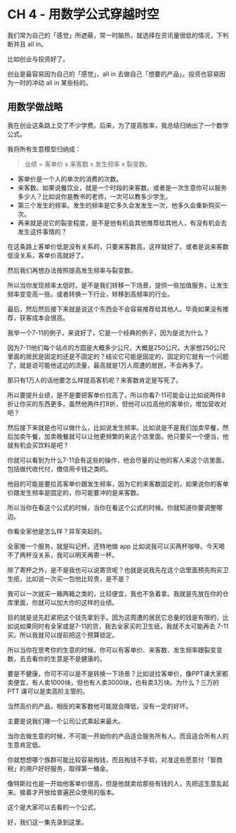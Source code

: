 # CH 4 - 用数学公式穿越时空

我们常为自己的「感觉」所遮蔽，常一时脑热，就选择在资讯量很低的情况，下判断并且 all in。

比如创业与投资好了。

创业是最容易因为自己的「感觉」，all in 去做自己「想要的产品」。投资也容易因为一时的冲动 all in 某些标的。

## 用数学做战略

我在创业这条路上交了不少学费。后来，为了提高胜率，我总结归纳出了一个数学公式。

我将所有生意模型归纳成：

> 业绩 = 客单价 x 来客数 x 发生频率 x 裂变数。

* 客单价是一个人的单次的消费的次数。
* 来客数。如果说餐饮业，就是一个时段的来客数。或者是一次生意你可以服务多少人？比如说你是教书的老师，一次可以教多少学生。
* 第三个发生的频率。发生的频率是它多久会发发生一次，他多久会重新购买一次。
* 再来就是说它的裂变程度，是不是他有机会其他推荐给其他人，有没有机会去发生这件事情的？

在这条路上客单价低是没有关系的，只要来客数高，这样就好了。或者是说来客数低没关系，客单价高就好了。

然后我们再想办法按照提高发生频率与裂变数。

所以当你发现频率太低时，是不是我们转移一下场景，提供一些加值服务，让发生频率变变高一些。或者转换一下行业，转移到高频率的行业。

最后，然后然后接下来就是说这个东西会不会容易推荐给其他人。毕竟如果没有推荐，获客成本会很高。


我举一个7-11的例子，来说好了，它是一个经典的例子，因为是说为什么？

因为7-11他们每个站点的方圆是大概多少公尺，大概是250公尺。大家想250公尺里面的居民是固定的还是不固定的？结论它可能是固定的，固定的它就有一个问题了，就是说可能他这边的流量，最高就是1万人周遭的居民，不会再多了。

那只有1万人的话他要怎么样提高客机呢？来客数肯定是写死了。

所以要提升业绩，是不是要把客单价拉高了，所以你看7-11可能会让比如说两件8折让你买的东西更多。虽然他两件打8折，但他可以拉高他的客单价，增加营收对吧？

然后接下来就是也可以做什么，比如说发生频率。比如说是不是我们加卖早餐，然后加卖午餐，加卖晚餐就可以让他更频繁的来这个店里面。他只要买一个便当，他就有机会买饮料是吧？

你就可以看到为什么7-11会有这些的操作，他会尽量的让他的客人来这个店里面，包括做代收代付，缴信用卡钱之类的。

他目的可能是要拉高客单价跟发生频率，因为它的来客数固定的，如果说你的客单价跟发生频率是固定的，你可能要冲的是来客数。

所以当你在看这个公式的时候，当你在看这个公式的时候。你就知道你要调整哪边。

你看全家他是怎么样？异军突起的。

全家推一个服务，就是叫记杯。还特地做 app 比如说我可以买两杯咖啡。今天喝不了两杯没关系，我可以明天再寄一杯。

除了寄杯之外，是不是我也可以说寄货呢？也就是说我先在这个店里面预先购买卫生纸，比如说一次买一包他比较贵，是不是？

我可以一次就买一箱两箱之类的，比较便宜，我也不急着拿。我就是先放在你的仓库里面，你就可以加大你的这样的业绩。

目的就是说先赶紧把这个钱先拿到手。因为这周遭的居民它总量的钱是有限的，比如说如果同时有全家或是7-11的货，我去全家买的卫生纸，我就不太可能再去 7-11买。所以我就可以提前把这个预算锁定。

所以当你在思考你的生意的时候，你可以有客单价、来客数、发生频率跟裂变变数，去去看你的生意是不是健康的。

要是不健康，你可不可以是不是转换一下场景？比如说拉客单价，像PPT课大家都卖便宜，有人卖1000块，但也有人卖3000块，也有卖3万块。为什么？三万的 PTT 课可以是卖高阶主管的。

当然高价的产品，相反的来客数他可能就会降低，没有一定的好坏。

主要是说我们哪一个公司公式乘起来最大。

当你去做生意的时候，不可能一开始你的产品适合服务所有人。而且适合所有人的生意肯定低。

你就想想哪个族群可能比较容易掏钱，而且掏钱不手软。对准这些愿意付「智商税」的用户好好服务，取得第一桶金。

像特斯拉也是一开始他客单价很高，但是他就卖给那些有钱的人，先把这生意乱起来。接着才开放给普遍民众使用的版本。

这个是大家可以去看的一个公式。

好，我们这一集先录到这里。
